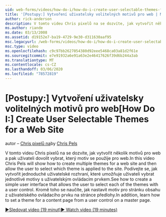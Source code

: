 ```yaml
---
uid: web-forms/videos/how-do-i/how-do-i-create-user-selectable-themes-for-a-web-site
title: '[Postupy:] Vytvoření uživatelsky volitelných motivů pro web | Microsoft Docs'
author: rick-anderson
description: V tomto videu Chris pixelů na se dozvíte, jak vytvořit několik motivů pro web a pak uživateli dovolit vybrat, který motiv se použije pro web. Viz jak...
ms.author: riande
ms.date: 03/13/2008
ms.assetid: d19152e7-ba19-4729-9e30-d311630aaf95
msc.legacyurl: /web-forms/videos/how-do-i/how-do-i-create-user-selectable-themes-for-a-web-site
msc.type: video
ms.openlocfilehash: c9c97bb2627054380d92eee5468ca03a81d2f61e
ms.sourcegitcommit: e7e91932a6e91a63e2e46417626f39d6b244a3ab
ms.translationtype: MT
ms.contentlocale: cs-CZ
ms.lasthandoff: 03/06/2020
ms.locfileid: "78572819"
---
```

# <a name="how-do-i-create-user-selectable-themes-for-a-web-site"></a><span data-ttu-id="3bd19-104">[Postupy:] Vytvoření uživatelsky volitelných motivů pro web</span><span class="sxs-lookup"><span data-stu-id="3bd19-104">[How Do I:] Create User Selectable Themes for a Web Site</span></span>

<span data-ttu-id="3bd19-105">autor – [Chris pixelů na](https://twitter.com/chrispels)</span><span class="sxs-lookup"><span data-stu-id="3bd19-105">by [Chris Pels](https://twitter.com/chrispels)</span></span>

<span data-ttu-id="3bd19-106">V tomto videu Chris pixelů na se dozvíte, jak vytvořit několik motivů pro web a pak uživateli dovolit vybrat, který motiv se použije pro web.</span><span class="sxs-lookup"><span data-stu-id="3bd19-106">In this video Chris Pels will show how to create multiple themes for a web site and then allow the user to select which theme is applied to the site.</span></span> <span data-ttu-id="3bd19-107">Podívejte se, jak vytvořit jednoduché uživatelské rozhraní, které umožňuje uživateli vybrat jednotlivé motivy s uživatelským ovládacím prvkem.</span><span class="sxs-lookup"><span data-stu-id="3bd19-107">See how to create a simple user interface that allows the user to select each of the themes with a user control.</span></span> <span data-ttu-id="3bd19-108">Kromě toho se naučíte, jak nastavit motiv pro stránku obsahu z uživatelského ovládacího prvku na stránce předlohy.</span><span class="sxs-lookup"><span data-stu-id="3bd19-108">In addition, learn how to set a theme for a content page from a user control on a master page.</span></span>

[<span data-ttu-id="3bd19-109">&#9654;Sledovat video (19 minut)</span><span class="sxs-lookup"><span data-stu-id="3bd19-109">&#9654; Watch video (19 minutes)</span></span>](https://channel9.msdn.com/Blogs/ASP-NET-Site-Videos/how-do-i-create-user-selectable-themes-for-a-web-site)
